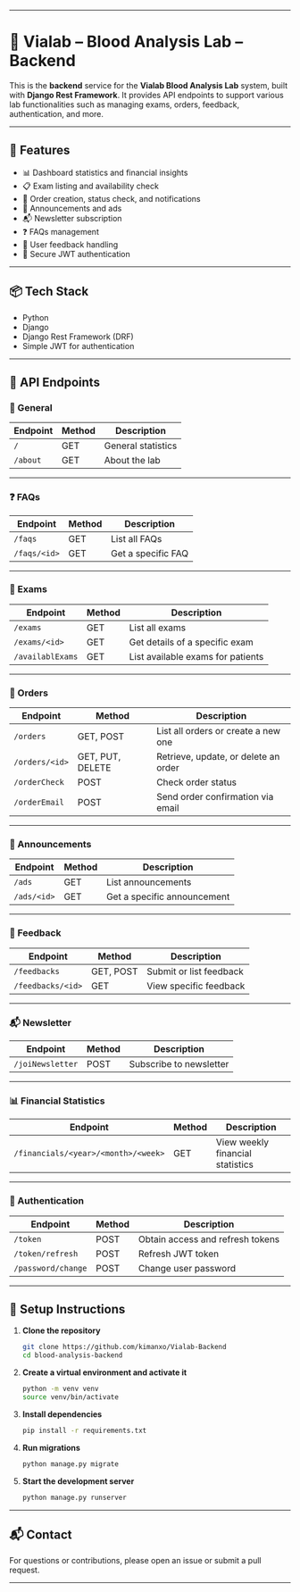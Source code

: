 
---

# 🧪 Vialab – Blood Analysis Lab – Backend

This is the **backend** service for the **Vialab Blood Analysis Lab** system, built with **Django Rest Framework**. It provides API endpoints to support various lab functionalities such as managing exams, orders, feedback, authentication, and more.

---

## 🚀 Features

* 📊 Dashboard statistics and financial insights
* 📋 Exam listing and availability check
* 🧾 Order creation, status check, and notifications
* 📢 Announcements and ads
* 📬 Newsletter subscription
* ❓ FAQs management
* 💬 User feedback handling
* 🔐 Secure JWT authentication

---

## 📦 Tech Stack

* Python
* Django
* Django Rest Framework (DRF)
* Simple JWT for authentication

---

## 🔌 API Endpoints

### 📍 General

| Endpoint | Method | Description        |
| -------- | ------ | ------------------ |
| `/`      | GET    | General statistics |
| `/about` | GET    | About the lab      |

---

### ❓ FAQs

| Endpoint     | Method | Description        |
| ------------ | ------ | ------------------ |
| `/faqs`      | GET    | List all FAQs      |
| `/faqs/<id>` | GET    | Get a specific FAQ |

---

### 🧪 Exams

| Endpoint         | Method | Description                       |
| ---------------- | ------ | --------------------------------- |
| `/exams`         | GET    | List all exams                    |
| `/exams/<id>`    | GET    | Get details of a specific exam    |
| `/availablExams` | GET    | List available exams for patients |

---

### 🧾 Orders

| Endpoint       | Method           | Description                          |
| -------------- | ---------------- | ------------------------------------ |
| `/orders`      | GET, POST        | List all orders or create a new one  |
| `/orders/<id>` | GET, PUT, DELETE | Retrieve, update, or delete an order |
| `/orderCheck`  | POST             | Check order status                   |
| `/orderEmail`  | POST             | Send order confirmation via email    |

---

### 📢 Announcements

| Endpoint    | Method | Description                 |
| ----------- | ------ | --------------------------- |
| `/ads`      | GET    | List announcements          |
| `/ads/<id>` | GET    | Get a specific announcement |

---

### 💬 Feedback

| Endpoint          | Method    | Description             |
| ----------------- | --------- | ----------------------- |
| `/feedbacks`      | GET, POST | Submit or list feedback |
| `/feedbacks/<id>` | GET       | View specific feedback  |

---

### 📬 Newsletter

| Endpoint         | Method | Description             |
| ---------------- | ------ | ----------------------- |
| `/joiNewsletter` | POST   | Subscribe to newsletter |

---

### 📊 Financial Statistics

| Endpoint                            | Method | Description                      |
| ----------------------------------- | ------ | -------------------------------- |
| `/financials/<year>/<month>/<week>` | GET    | View weekly financial statistics |

---

### 🔐 Authentication

| Endpoint           | Method | Description                      |
| ------------------ | ------ | -------------------------------- |
| `/token`           | POST   | Obtain access and refresh tokens |
| `/token/refresh`   | POST   | Refresh JWT token                |
| `/password/change` | POST   | Change user password             |

---

## 🔧 Setup Instructions

1. **Clone the repository**

   ```bash
   git clone https://github.com/kimanxo/Vialab-Backend
   cd blood-analysis-backend
   ```

2. **Create a virtual environment and activate it**

   ```bash
   python -m venv venv
   source venv/bin/activate
   ```

3. **Install dependencies**

   ```bash
   pip install -r requirements.txt
   ```

4. **Run migrations**

   ```bash
   python manage.py migrate
   ```

5. **Start the development server**

   ```bash
   python manage.py runserver
   ```

---

## 📬 Contact

For questions or contributions, please open an issue or submit a pull request.

---

